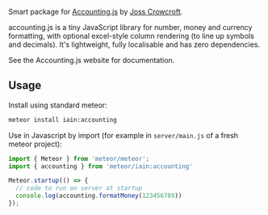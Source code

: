 Smart package for [Accounting.js](http://openexchangerates.github.io/accounting.js/)
by [Joss Crowcroft](http://www.josscrowcroft.com/).

accounting.js is a tiny JavaScript library for number, money and currency formatting, with optional excel-style column rendering (to line up symbols and decimals). It's lightweight, fully localisable and has zero dependencies.

See the Accounting.js website for documentation.

## Usage

Install using standard meteor:

```bash
meteor install iain:accounting
```

Use in Javascript by import (for example in `server/main.js` of a fresh
meteor project):

```javascript
import { Meteor } from 'meteor/meteor';
import { accounting } from 'meteor/iain:accounting'

Meteor.startup(() => {
  // code to run on server at startup
  console.log(accounting.formatMoney(123456789))
});
```
